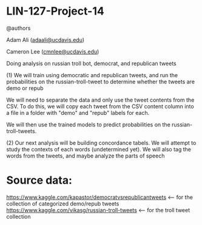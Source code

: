 # LIN-127-Project-14

@authors

Adam Ali (adaali@ucdavis.edu)

Cameron Lee (cmnlee@ucdavis.edu)

Doing analysis on russian troll bot, democrat, and republican tweets

(1) We will train using democratic and republican tweets, and run the probabilities on the russian-troll-tweet to determine whether the tweets are demo or repub

We will need to separate the data and only use the tweet contents from the CSV. To do this, we will copy each tweet from the CSV content column into a file in a folder with "demo" and "repub" labels for each.

We will then use the trained models to predict probabilities on the russian-troll-tweets. 

(2) Our next analysis will be building concordance tabels. We will attempt to study the contexts of each words (undetermined yet). We will also tag the words from the tweets, and maybe analyze the parts of speech

# Source data:

https://www.kaggle.com/kapastor/democratvsrepublicantweets <-- for the collection of categorized demo/repub tweets
https://www.kaggle.com/vikasg/russian-troll-tweets <-- for the troll tweet collection

